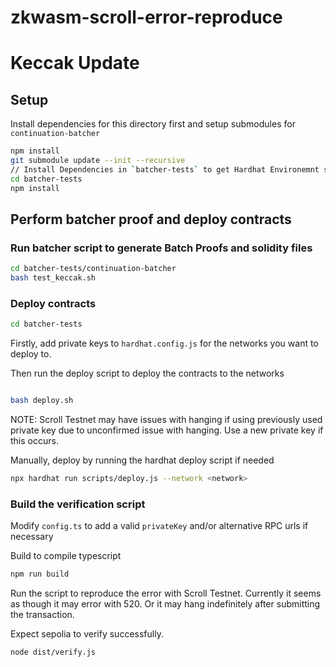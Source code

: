 # zkwasm-scroll-error-reproduce

# Keccak Update

## Setup

Install dependencies for this directory first and setup submodules for `continuation-batcher`

```bash
npm install
git submodule update --init --recursive
// Install Dependencies in `batcher-tests` to get Hardhat Environemnt setup correctly
cd batcher-tests
npm install
```

## Perform batcher proof and deploy contracts

### Run batcher script to generate Batch Proofs and solidity files

```bash
cd batcher-tests/continuation-batcher
bash test_keccak.sh
```

### Deploy contracts

```bash
cd batcher-tests
```

Firstly, add private keys to `hardhat.config.js` for the networks you want to deploy to.

Then run the deploy script to deploy the contracts to the networks

```bash

bash deploy.sh
```

NOTE: Scroll Testnet may have issues with hanging if using previously used private key due to unconfirmed issue with hanging. Use a new private key if this occurs.

Manually, deploy by running the hardhat deploy script if needed

```bash
npx hardhat run scripts/deploy.js --network <network>
```

### Build the verification script

Modify `config.ts` to add a valid `privateKey` and/or alternative RPC urls if necessary

Build to compile typescript

```bash
npm run build
```

Run the script to reproduce the error with Scroll Testnet. Currently it seems as though it may error with 520. Or it may hang indefinitely after submitting the transaction.

Expect sepolia to verify successfully.

```bash
node dist/verify.js
```

<!-- ### Expected failure with SHA256

The script will attempt to verify the proof on Sepolia with 2 separate Contracts with address A and B. These should both succeed.

The script will then attempt to verify the proof on Scroll Testnet. This should fail with the `missing revert data` during `eth_estimateGas` rpc call. -->
